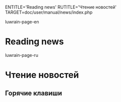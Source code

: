 
ENTITLE='Reading news'
RUTITLE='Чтение новостей'
TARGET=doc/user/manual/news/index.php

luwrain-page-en

# Reading news

luwrain-page-ru

# Чтение новостей

## Горячие клавиши

